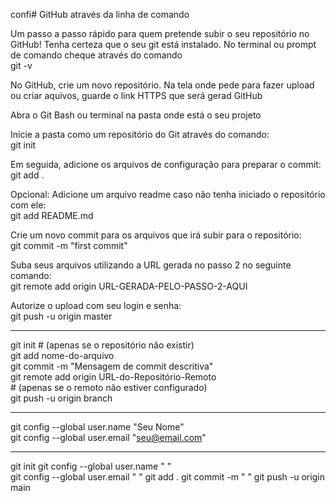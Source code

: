  confi# GitHub através da linha de comando

Um passo a passo rápido para quem pretende subir o seu repositório no GitHub!
Tenha certeza que o seu git está instalado. No terminal ou prompt de comando cheque através do comando <br>
git -v

No GitHub, crie um novo repositório. Na tela onde pede para fazer upload ou criar aquivos, guarde o link HTTPS que será gerad GitHub

Abra o Git Bash ou terminal na pasta onde está o seu projeto

Inicie a pasta como um repositório do Git através do comando:<br>
git init

Em seguida, adicione os arquivos de configuração para preparar o commit:<br>
git add .

Opcional: Adicione um arquivo readme caso não tenha iniciado o repositório com ele:<br>
git add README.md

Crie um novo commit para os arquivos que irá subir para o repositório:<br>
git commit -m "first commit"

Suba seus arquivos utilizando a URL gerada no passo 2 no seguinte comando:<br>
git remote add origin URL-GERADA-PELO-PASSO-2-AQUI

Autorize o upload com seu login e senha:<br>
git push -u origin master

---

git init  # (apenas se o repositório não existir) <br>
git add nome-do-arquivo<br>
git commit -m "Mensagem de commit descritiva"<br>
git remote add origin URL-do-Repositório-Remoto  <br># (apenas se o remoto não estiver configurado)<br>
git push -u origin branch

---

git config --global user.name "Seu Nome"<br>
git config --global user.email "seu@email.com"<br>

---

git init 
git config --global user.name " "    
git config --global user.email "    "
git add .
git commit -m " "
git push -u origin main


